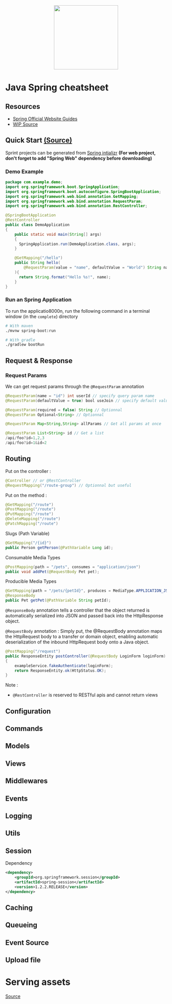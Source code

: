 <center>
    <img src="https://cdn.worldvectorlogo.com/logos/spring-3.svg" width="200">
</center>


# Java Spring cheatsheet

## Resources

- [Spring Official Website Guides](https://spring.io/guides)
- [WIP Source](https://www.youtube.com/watch?v=8B0IjOIzicU)

## Quick Start [(Source)](https://spring.io/quickstart)

Sprint projects can be generated from [Spring intializr](https://start.spring.io/)
**(For web project, don't forget to add "Spring Web" dependency before downloading)**

### Demo Example

```java
package com.example.demo;
import org.springframework.boot.SpringApplication;
import org.springframework.boot.autoconfigure.SpringBootApplication;
import org.springframework.web.bind.annotation.GetMapping;
import org.springframework.web.bind.annotation.RequestParam;
import org.springframework.web.bind.annotation.RestController;

@SpringBootApplication
@RestController
public class DemoApplication
{
    public static void main(String[] args)
    {
      SpringApplication.run(DemoApplication.class, args);
    }

    @GetMapping("/hello")
    public String hello(
        @RequestParam(value = "name", defaultValue = "World") String name
    ){
      return String.format("Hello %s!", name);
    }
}
```

### Run an Spring Application

To run the applicatio8000n, run the following command in a terminal window (in the `complete`) directory
```bash
# With maven
./mvnw spring-boot:run

# With gradle
./gradlew bootRun
```

## Request & Response

### Request Params

We can get request params through the `@RequestParam` annotation

```java
@RequestParam(name = "id") int userId // specify query param name
@RequestParam(defaultValue = true) bool useJoin // specify default value

@RequestParam(required = false) String // Optionnal
@RequestParam Optional<String> // Optionnal

@RequestParam Map<String,String> allParams // Get all params at once

@RequestParam List<String> id // Get a list
/api/foo?id=1,2,3
/api/foo?id=1&id=2
```

## Routing

Put on the controller :
```java
@Controller // or @RestController
@RequestMapping("/route-group") // Optionnal but useful
```

Put on the method :

```java
@GetMapping("/route")
@PostMapping("/route")
@PutMapping("/route")
@DeleteMapping("/route")
@PatchMapping("/route")
```


Slugs (Path Variable)
```java
@GetMapping("/{id}")
public Person getPerson(@PathVariable Long id);
```


Consumable Media Types
```java
@PostMapping(path = "/pets", consumes = "application/json")
public void addPet(@RequestBody Pet pet);
```

Producible Media Types
```java
@GetMapping(path = "/pets/{petId}", produces = MediaType.APPLICATION_JSON_VALUE)
@ResponseBody
public Pet getPet(@PathVariable String petId);
```

`@ResponseBody` annotation tells a controller that the object returned is automatically serialized into JSON and passed back into the HttpResponse object.

`@RequestBody` annotation : Simply put, the @RequestBody annotation maps the HttpRequest body to a transfer or domain object, enabling automatic deserialization of the inbound HttpRequest body onto a Java object.

```java
@PostMapping("/request")
public ResponseEntity postController(@RequestBody LoginForm loginForm)
{
    exampleService.fakeAuthenticate(loginForm);
    return ResponseEntity.ok(HttpStatus.OK);
}
```


Note :
- `@RestController` is reserved to RESTful apis and cannot return views


## Configuration
## Commands
## Models
## Views
## Middlewares
## Events
## Logging
## Utils
## Session

Dependency

```xml
<dependency>
    <groupId>org.springframework.session</groupId>
    <artifactId>spring-session</artifactId>
    <version>1.2.2.RELEASE</version>
</dependency>
```

## Caching
## Queueing
## Event Source
## Upload file

# Serving assets

[Source](https://www.baeldung.com/spring-mvc-static-resources)